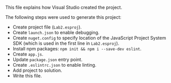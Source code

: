 This file explains how Visual Studio created the project.

The following steps were used to generate this project:
- Create project file (`Lab2.esproj`).
- Create `launch.json` to enable debugging.
- Create `nuget.config` to specify location of the JavaScript Project System SDK (which is used in the first line in `Lab2.esproj`).
- Install npm packages: `npm init && npm i --save-dev eslint`.
- Create `app.js`.
- Update `package.json` entry point.
- Create `.eslintrc.json` to enable linting.
- Add project to solution.
- Write this file.
